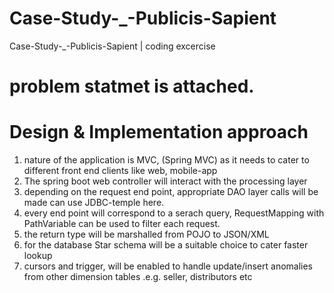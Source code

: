 # Case-Study-_-Publicis-Sapient
Case-Study-_-Publicis-Sapient | coding excercise

# problem statmet is attached.
# Design & Implementation approach
1. nature of the application is MVC, (Spring MVC)
   as it needs to cater to different front end clients like web, mobile-app
2. The spring boot web controller will interact with the processing layer
3. depending on the request end point, appropriate DAO layer calls will be made
   can use JDBC-temple here.  
3. every end point will correspond to a serach query, RequestMapping with PathVariable can be used to filter each request.
4. the return type will be marshalled from POJO to JSON/XML 
5. for the database Star schema will be a suitable choice to cater faster lookup 
5. cursors and trigger, will be enabled to handle update/insert anomalies from other dimension tables .e.g. seller, distributors etc
